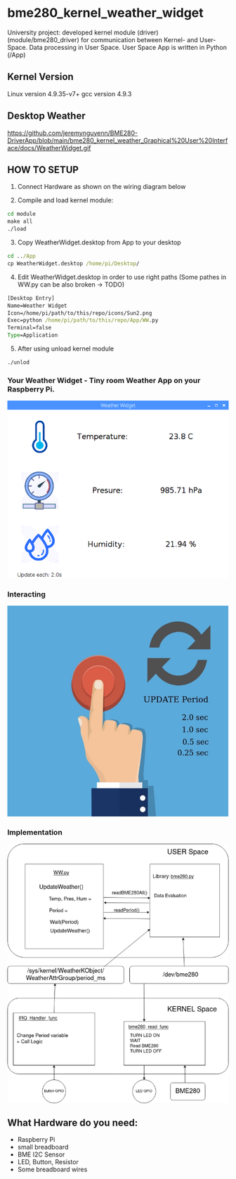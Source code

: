 # bme280_kernel_weather_widget

University project: developed kernel module (driver) (module/bme280_driver)
for communication between Kernel- and User-Space. 
Data processing in User Space. User Space App is written in Python (/App)

## Kernel Version
Linux version 4.9.35-v7+
gcc version 4.9.3

## Desktop Weather
https://github.com/jeremynguyenn/BME280-DriverApp/blob/main/bme280_kernel_weather_Graphical%20User%20Interface/docs/WeatherWidget.gif

## HOW TO SETUP

1. Connect Hardware as shown on the wiring diagram below

2. Compile and load kernel module:
```cmd
cd module
make all
./load
```
3. Copy WeatherWidget.desktop from App to your desktop
```cmd
cd ../App
cp WeatherWidget.desktop /home/pi/Desktop/
```

4. Edit WeatherWidget.desktop in order to use right paths
(Some pathes in WW.py can be also broken -> TODO)

```cmd
[Desktop Entry]
Name=Weather Widget
Icon=/home/pi/path/to/this/repo/icons/Sun2.png
Exec=python /home/pi/path/to/this/repo/App/WW.py
Terminal=false
Type=Application
```
5. After using unload kernel module
```cmd
./unlod
```

### Your Weather Widget - Tiny room Weather App on your Raspberry Pi.
![alt text](docs/WW_GUI.png?raw=true)



### Interacting
![alt text](docs/Button_pressed.png.JPG?raw=true)



### Implementation
![alt text](docs/Diagramm.png?raw=true)



## What Hardware do you need:
- Raspberry Pi
- small breadboard
- BME I2C Sensor
- LED, Button, Resistor
- Some breadboard wires


